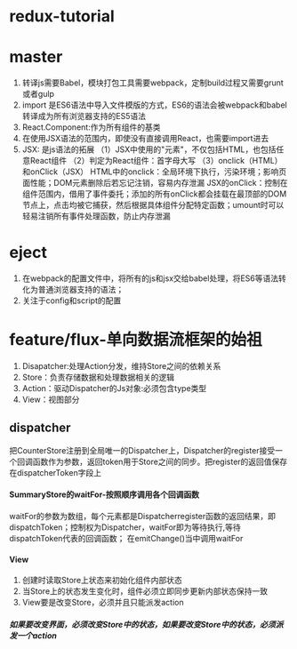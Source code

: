 # redux-tutorial

# master
1. 转译js需要Babel，模块打包工具需要webpack，定制build过程又需要grunt或者gulp
2. import 是ES6语法中导入文件模版的方式，ES6的语法会被webpack和babel转译成为所有浏览器支持的ES5语法
3. React.Component:作为所有组件的基类
4. 在使用JSX语法的范围内，即使没有直接调用React，也需要import进去
5. JSX: 是js语法的拓展
（1）JSX中使用的"元素"，不仅包括HTML，也包括任意React组件
（2）判定为React组件：首字母大写
（3）onclick（HTML）和onClick（JSX）
HTML中的onclick：全局环境下执行，污染环境；影响页面性能；DOM元素删除后若忘记注销，容易内存泄漏
JSX的onClick：控制在组件范围内，借用了事件委托；添加的所有onClick都会挂载在最顶部的DOM节点上，点击均被它捕获，然后根据具体组件分配特定函数；umount时可以轻易注销所有事件处理函数，防止内存泄漏

# eject
1. 在webpack的配置文件中，将所有的js和jsx交给babel处理，将ES6等语法转化为普通浏览器支持的语法；
2. 关注于config和script的配置


# feature/flux-单向数据流框架的始祖
1. Disapatcher:处理Action分发，维持Store之间的依赖关系
2. Store：负责存储数据和处理数据相关的逻辑
3. Action：驱动Dispatcher的Js对象:必须包含type类型
4. View：视图部分

## dispatcher
把CounterStore注册到全局唯一的Dispatcher上，Dispatcher的register接受一个回调函数作为参数，返回token用于Store之间的同步。把register的返回值保存在dispatcherToken字段上
#### SummaryStore的waitFor-按照顺序调用各个回调函数
waitFor的参数为数组，每个元素都是Dispatcherregister函数的返回结果，即dispatchToken；控制权为Dispatcher，waitFor即为等待执行,等待dispatchToken代表的回调函数；
在emitChange()当中调用waitFor 

####  View
1. 创建时读取Store上状态来初始化组件内部状态
2. 当Store上的状态发生变化时，组件必须立即同步更新内部状态保持一致
3. View要是改变Store，必须并且只能派发action

##### 如果要改变界面，必须改变Store中的状态，如果要改变Store中的状态，必须派发一个action
